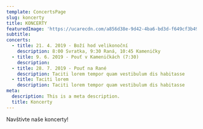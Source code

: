 ```yaml
---
template: ConcertsPage
slug: koncerty
title: KONCERTY
featuredImage: 'https://ucarecdn.com/a856d38e-9d42-4ba6-bd3d-f649cf3b49ec/'
subtitle: 
concerts:
  - title: 21. 4. 2019 - Boží hod velikonoční
    description: 8:00 Svratka, 9:30 Raná, 10:45 Kameničky
  - title: 9. 6. 2019 - Pouť v Kameničkách (7:30)
    description: 
  - title: 28. 7. 2019 - Pouť na Rané
    description: Taciti lorem tempor quam vestibulum dis habitasse
  - title: Taciti lorem
    description: Taciti lorem tempor quam vestibulum dis habitasse
meta:
  description: This is a meta description.
  title: Koncerty
---
```

Navštivte naše koncerty!